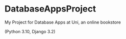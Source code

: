 # DatabaseAppsProject
My Project for Database Apps at Uni, an online bookstore

(Python 3.10, Django 3.2)
